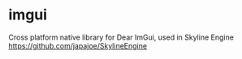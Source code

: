 # imgui
Cross platform native library for Dear ImGui, used in Skyline Engine https://github.com/japajoe/SkylineEngine
